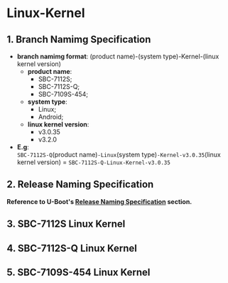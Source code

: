 # Linux-Kernel## 1. Branch Namimg Specification* **branch namimg format**: (product name)-(system type)-Kernel-(linux kernel version)  * **product name**:    * SBC-7112S;    * SBC-7112S-Q;    * SBC-7109S-454;  * **system type**:    * Linux;    * Android;  * **linux kernel version**:    * v3.0.35    * v3.2.0* **E.g**:  `SBC-7112S-Q`(product name)`-Linux`(system type)`-Kernel-v3.0.35`(linux kernel version) = `SBC-7112S-Q-Linux-Kernel-v3.0.35`## 2. Release Naming Specification**Reference to U-Boot's [Release Naming Specification](https://github.com/AplexOS/U-Boot#release-naming-specification) section.**## 3. SBC-7112S Linux Kernel## 4. SBC-7112S-Q Linux Kernel## 5. SBC-7109S-454 Linux Kernel